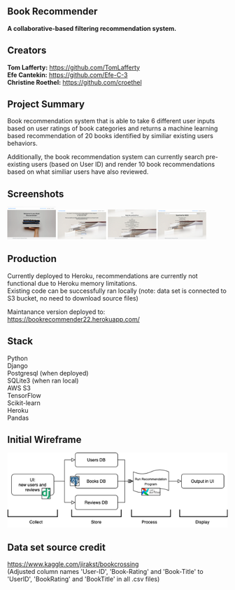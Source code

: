 ## Book Recommender
<b>A collaborative-based filtering recommendation system. </b>

## Creators
<b>Tom Lafferty:</b> https://github.com/TomLafferty</br>
<b>Efe Cantekin:</b> https://github.com/Efe-C-3</br>
<b>Christine Roethel:</b> https://github.com/croethel</br>

## Project Summary
Book recommendation system that is able to take 6 different user inputs based on user ratings of book categories and returns a machine learning based recommendation of 20 books identified by similiar existing users behaviors.</br>

Additionally, the book recommendation system can currently search pre-existing users (based on User ID) and render 10 book recommendations based on what similiar users have also reviewed.

## Screenshots
<img src="Screenshot1.png" width="22%"></img>
<img src="Screenshot2.png" width="22%"></img> 
<img src="Screenshot3.png" width="22%"></img>
<img src="Screenshot4.png" width="22%"></img> 


## Production
Currently deployed to Heroku, recommendations are currently not functional due to Heroku memory limitations.</br>
Existing code can be successfully ran locally (note: data set is connected to S3 bucket, no need to download source files)</br>

Maintanance version deployed to:</br>
https://bookrecommender22.herokuapp.com/</br>

## Stack
Python</br>
Django</br>
Postgresql (when deployed)</br>
SQLite3 (when ran local)</br>
AWS S3</br>
TensorFlow</br>
Scikit-learn</br>
Heroku</br>
Pandas</br>

## Initial Wireframe

![Alt text](final.png?raw=true "Title")


## Data set source credit
https://www.kaggle.com/jirakst/bookcrossing</br>
(Adjusted column names 'User-ID', 'Book-Rating' and 'Book-Title' to 'UserID', 'BookRating' and 'BookTitle' in all .csv files)
